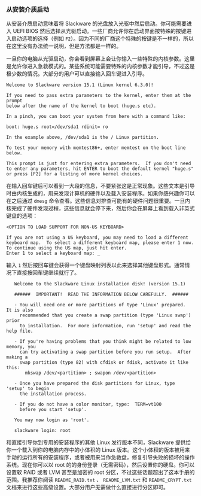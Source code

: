 ### 从安装介质启动

从安装介质启动意味着将 Slackware 的光盘放入光驱中然后启动。你可能需要进入 UEFI BIOS 然后选择从光驱启动。一些厂商允许你在启动界面按特殊的按键进入启动选项的选择（例如 `F2`）。因为不同的厂商这个特殊的按键是不一样的，所以在这里没有办法统一说明，但是方法都是一样的。

一旦你的电脑从光驱启动，你会看到屏幕上会让你输入一些特殊的内核参数。这里是允许你进入急救模式的。某些系统可能需要特殊的内核参数才能引导，不过这是极少数的情况。大部分的用户可以直接输入回车键进入引导。

```
Welcome to Slackware version 15.1 (Linux kernel 6.3.0)!

If you need to pass extra parameters to the kernel, enter them at the prompt
below after the name of the kernel to boot (huge.s etc).

In a pinch, you can boot your system from here with a command like:

boot: huge.s root=/dev/sda1 rdinit= ro

In the example above, /dev/sda1 is the / Linux partition.

To test your memory with memtest86+, enter memtest on the boot line below.

This prompt is just for entering extra parameters.  If you don't need to enter any parameters, hit ENTER to boot the default kernel "huge.s" or press [F2] for a listing of more kernel choices.
```

在输入回车键后可以看到一大段的信息，不要紧张这是正常现象。这些文本是引导时由内核生成的，用来发现计算机的硬件以及载入安装程序。如果你感兴趣你可以在之后通过 `dmesg` 命令查看。这些信息对排查可能有的硬件问题很重要。一旦内核完成了硬件发现过程，这些信息就会停下来，然后你会在屏幕上看到载入非英式键盘的选项：

```
<OPTION TO LOAD SUPPORT FOR NON-US KEYBOARD>

If you are not using a US keyboard, you may need to load a different keyboard map.  To select a different keyboard map, please enter 1 now.  To continue using the US map, just hit enter.
Enter 1 to select a keyboard map: _
```

输入 `1` 然后按回车键会获得一个键盘映射列表以此来选择其他键盘形式。通常情况下直接按回车键继续就行了。

```
   Welcome to the Slackware Linux installation disk! (version 15.1)

   ######  IMPORTANT!  READ THE INFORMATION BELOW CAREFULLY.  ######

   - You will need one or more partitions of type 'Linux' prepared.  It is also
     recommended that you create a swap partition (type 'Linux swap') prior
     to installation.  For more information, run 'setup' and read the help file.

   - If you're having problems that you think might be related to low memory, you
     can try activating a swap partition before you run setup.  After making a
     swap partition (type 82) with cfdisk or fdisk, activate it like this:
       mkswap /dev/<partition> ; swapon /dev/<partition>

   - Once you have prepared the disk partitions for Linux, type 'setup' to begin
     the installation process.

   - If you do not have a color monitor, type:  TERM=vt100
     before you start 'setup'.

   You may now login as 'root'.

   slackware login: root
```

和直接引导你到专用的安装程序的其他 Linux 发行版本不同，Slackware 提供给你一个载入到你的电脑内存中的小体积的 Linux 版本。这个小体积的版本被用来手动的运行所有的安装程序，或者被用来当作急救盘，修复引导失败的损坏的操作系统。现在你可以以 root 的的身份登录（无需密码），然后设置你的硬盘。你可以设置软 RAID 或者 LVM 甚至是加密的 root 分区，不过这些话题超出了这本手册的范围。我推荐你阅读 `README_RAID.txt` 、 `README_LVM.txt` 和 `README_CRYPT.txt` 文档来进行这些高级设置。大部分用户无需做什么直接进行分区即可。
